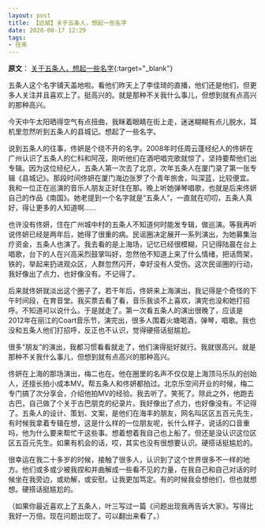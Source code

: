 ```yaml
---
layout: post
title: 【迟斌】关于五条人，想起一些名字  
date: 2020-08-17 12:29
tags:
- 往来
---
```

**原文**：
[关于五条人，想起一些名字](https://mp.weixin.qq.com/s/kXBOq5te2x_3bs6EpmbtWg){:target="_blank"}

五条人这个名字铺天盖地啦。看他们昨天上了李佳琦的直播，他们还是他们，但更多人关注并且喜欢上了。挺高兴的。就是那种不关我什么事儿，但想到就有点高兴的那种高兴。

今天中午太阳晒得空气有点扭曲，我眯着眼睛在街上走，迷迷糊糊有点儿脱水，耳机里忽然听到五条人的县城记。想起了一些名字。

说到五条人的往事，佟妍是个绕不开的名字。2008年时任周云蓬经纪人的佟妍在广州认识了五条人的仁科和阿茂，刚听他们在酒吧唱完歌就惊了，坚持要帮他们出专辑。因为这位经纪人，五条人第一次去了北京，次年五条人在厦门录了第一张专辑《县城记》。那段时间佟妍在厦门海边张罗了个青年旅舍，叫深蓝，比较便宜。我和一位正在巡演的音乐人朋友正好住在那。晚上听她弹琴唱歌，也就是后来佟妍自己的作品《南国》。她老提到一个名字就是“五条人”，一直就在叨叨，五条人真好，得让更多的人知道啊……

也许没有佟妍，住在广州城中村的五条人不知道何时能发专辑，做巡演。等我再听说佟妍已经是两年后，她得了很重的病。民谣圈决定展开一系列演出，为她募集治疗资金，五条人也演了。我去看的是上海场，记忆已经很模糊，只记得陆晨在台上唱歌，台下的人在兴高采烈鼓掌叫好，忽然他不知道上来了什么情绪，把话筒架，铁的，举起来扔进观众区，人群忽然闪开，幸好没有人受伤。这次民谣圈的行动，我好像出了点力，也好像没有。不记得了。

后来就佟妍就淡出这个圈子了。若干年后，佟妍来上海演出，我记得是个奇怪的下午时间段，在育音堂。我买票去看了看，音乐我谈不上喜欢，演完也没和她打招呼。不知道可以说什么。于是就走了。第一次看五条人的演出很晚了，应该是2012年在丽江的Coart音乐节，演完出，很多人围着火塘喝酒，弹琴，唱歌。我也没和五条人他们打招呼，反正也不认识，觉得硬搭话挺尴尬。

很多“朋友”的演出，我都习惯看看就走了，他们演得挺好就行。我就很高兴。就是那种不关我什么事儿，但想到就有点高兴的那种高兴。

佟妍在上海的那场演出，梅二也在。他在圈里的名声不仅仅是上海顶马乐队的创始人，还擅长拍小成本MV。帮五条人和佟妍都拍过。北京乐空间开业的时候，梅二专门搞了次分享会，介绍他拍MV的经验。我去听了。笑死了。除此之外，他跑去古巴，自己做了个关于古巴朋克的纪录片。我好像出了点力，也好像没有。不记得了。五条人的设计、策划、文案，是他们在海丰的朋友，网名叫区区五百元先生，有时候我拿着专辑在想，这是什么样的一位朋友呢，长什么样子，说话的口音重吗，他为什么要来帮忙干这些事。想着想着我自己也上船了。但还是没认识这位区区五百元先生。如果有机会的话，哎，其实也没有很想要认识。硬搭话挺尴尬的。

很幸运在我二十多岁的时候，接触了很多人，认识到了这个世界很多不一样的地方。他们或多或少被我捏和并曲解成一些看不见的力量，在我自己和自己对话的时候坐在我旁边，或劝解，或安慰。让我更加笃定。有的时候我会想他们，但也就想想。硬搭话挺尴尬的。

（如果你最近喜欢上了五条人，叶三写过一篇《问题出现我再告诉大家》。写得比我好一万倍。现在问题出现了。可以翻出来看了。）
